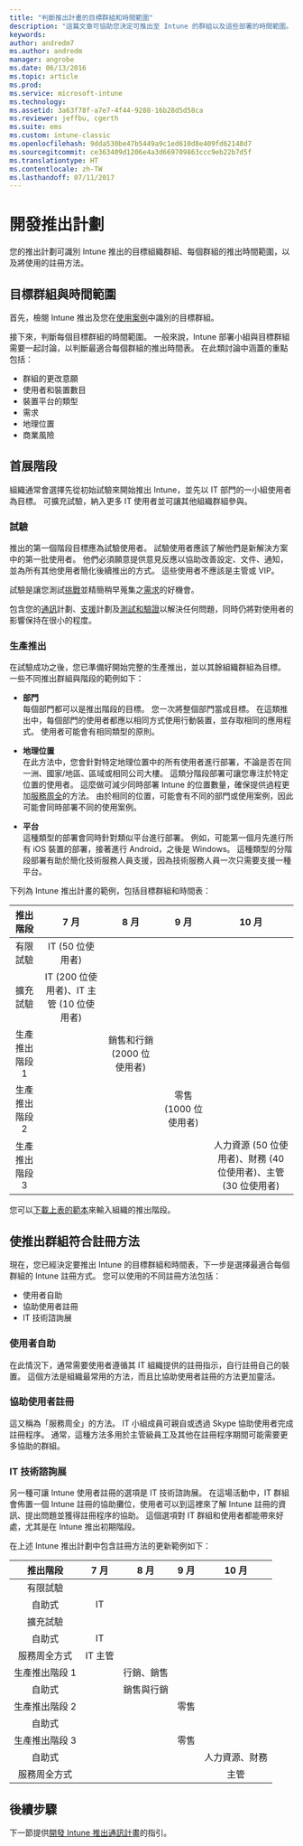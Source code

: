 ```yaml
---
title: "判斷推出計畫的目標群組和時間範圍"
description: "這篇文章可協助您決定可推出至 Intune 的群組以及這些部署的時間範圍。"
keywords: 
author: andredm7
ms.author: andredm
manager: angrobe
ms.date: 06/13/2016
ms.topic: article
ms.prod: 
ms.service: microsoft-intune
ms.technology: 
ms.assetid: 3a63f78f-a7e7-4f44-9288-16b28d5d58ca
ms.reviewer: jeffbu, cgerth
ms.suite: ems
ms.custom: intune-classic
ms.openlocfilehash: 9dda530be47b5449a9c1ed610d8e409fd62148d7
ms.sourcegitcommit: ce363409d1206e4a3d669709863ccc9eb22b7d5f
ms.translationtype: HT
ms.contentlocale: zh-TW
ms.lasthandoff: 07/11/2017
---
```

# <a name="develop-a-rollout-plan"></a>開發推出計劃

您的推出計劃可識別 Intune 推出的目標組織群組、每個群組的推出時間範圍，以及將使用的註冊方法。

## <a name="targeted-groups-and-timeframes"></a>目標群組與時間範圍

首先，檢閱 Intune 推出及您在[使用案例](planning-guide-scenarios.md)中識別的目標群組。

接下來，判斷每個目標群組的時間範圍。 一般來說，Intune 部署小組與目標群組需要一起討論，以判斷最適合每個群組的推出時間表。 在此類討論中涵蓋的重點包括：
* 群組的更改意願
* 使用者和裝置數目
* 裝置平台的類型
* 需求
* 地理位置
* 商業風險

## <a name="rollout-phases"></a>首展階段
組織通常會選擇先從初始試驗來開始推出 Intune，並先以 IT 部門的一小組使用者為目標。 可擴充試驗，納入更多 IT 使用者並可讓其他組織群組參與。

### <a name="pilot"></a>試驗
推出的第一個階段目標應為試驗使用者。 試驗使用者應該了解他們是新解決方案中的第一批使用者。 他們必須願意提供意見反應以協助改善設定、文件、通知，並為所有其他使用者簡化後續推出的方式。 這些使用者不應該是主管或 VIP。

試驗是讓您測試[挑戰](planning-guide-deployment-goals.md)並精簡稍早蒐集之[需求](planning-guide-requirements.md)的好機會。

包含您的[通訊](planning-guide-communication-plan.md)計劃、[支援](planning-guide-support-plan.md)計劃及[測試和驗證](planning-guide-test-validation.md)以解決任何問題，同時仍將對使用者的影響保持在很小的程度。

### <a name="production-rollout"></a>生產推出
在試驗成功之後，您已準備好開始完整的生產推出，並以其餘組織群組為目標。 一些不同推出群組與階段的範例如下：

-   **部門** <br/>每個部門都可以是推出階段的目標。 您一次將整個部門當成目標。 在這類推出中，每個部門的使用者都應以相同方式使用行動裝置，並存取相同的應用程式。 使用者可能會有相同類型的原則。

-   **地理位置** <br/>在此方法中，您會針對特定地理位置中的所有使用者進行部署，不論是否在同一洲、國家/地區、區域或相同公司大樓。 這類分階段部署可讓您專注於特定位置的使用者。 這麼做可減少同時部署 Intune 的位置數量，確保提供過程更加[服務周全](#user-assisted-enrollment)的方法。 由於相同的位置，可能會有不同的部門或使用案例，因此可能會同時部署不同的使用案例。

-   **平台** <br/>這種類型的部署會同時針對類似平台進行部署。 例如，可能第一個月先進行所有 iOS 裝置的部署，接著進行 Android，之後是 Windows。 這種類型的分階段部署有助於簡化技術服務人員支援，因為技術服務人員一次只需要支援一種平台。

下列為 Intune 推出計畫的範例，包括目標群組和時間表：

| **推出階段** | **7 月** | **8 月** | **9 月** | **10 月** |
|:---:|:---:|:---:|:---:|:---:|
| 有限試驗 | IT (50 位使用者) |  |  |  |                                                         
| 擴充試驗 | IT (200 位使用者)、IT 主管 (10 位使用者) |  |  |  |                                                         
| 生產推出階段 1 |  | 銷售和行銷 (2000 位使用者) |  |  |
| 生產推出階段 2 |  |  | 零售 (1000 位使用者) |  |
| 生產推出階段 3 |  |  |  | 人力資源 (50 位使用者)、財務 (40 位使用者)、主管 (30 位使用者) |

您可以[下載上表的範本](https://gallery.technet.microsoft.com/Intune-deployment-planning-fae156c2?redir=0)來輸入組織的推出階段。
## <a name="match-rollout-groups-to-enrollment-approaches"></a>使推出群組符合註冊方法

現在，您已經決定要推出 Intune 的目標群組和時間表，下一步是選擇最適合每個群組的 Intune 註冊方式。 您可以使用的不同註冊方法包括：
* 使用者自助
* 協助使用者註冊
* IT 技術諮詢展

### <a name="user-self-service"></a>使用者自助

在此情況下，通常需要使用者遵循其 IT 組織提供的註冊指示，自行註冊自己的裝置。 這個方法是組織最常用的方法，而且比協助使用者註冊的方法更加靈活。

### <a name="user-assisted-enrollment"></a>協助使用者註冊

這又稱為「服務周全」的方法。 IT 小組成員可親自或透過 Skype 協助使用者完成註冊程序。 通常，這種方法多用於主管級員工及其他在註冊程序期間可能需要更多協助的群組。

### <a name="it-tech-fair"></a>IT 技術諮詢展

另一種可讓 Intune 使用者註冊的選項是 IT 技術諮詢展。 在這場活動中，IT 群組會佈置一個 Intune 註冊的協助攤位，使用者可以到這裡來了解 Intune 註冊的資訊、提出問題並獲得註冊程序的協助。 這個選項對 IT 群組和使用者都能帶來好處，尤其是在 Intune 推出初期階段。

在上述 Intune 推出計劃中包含註冊方法的更新範例如下：

| **推出階段** | **7 月** | **8 月** | **9 月** | **10 月** |
|:---:|:---:|:---:|:---:|:---:|
| 有限試驗 |  |  |  |  |                                                         
| 自助式 | IT |  |  |  |
| 擴充試驗 |  |  |  |  |                                                         
| 自助式 | IT |  |  |  |
| 服務周全方式 | IT 主管 |  |  |  |
| 生產推出階段 1 |  | 行銷、銷售 |  |  |
| 自助式 |  | 銷售與行銷 |  |  |
| 生產推出階段 2 |  |  | 零售 |  |
| 自助式 |  |  |  |  |
| 生產推出階段 3 |  |  | 零售 |  |
| 自助式 |  |  |  | 人力資源、財務 |
| 服務周全方式 |  |  |  | 主管 |

## <a name="next-steps"></a>後續步驟

下一節提供[開發 Intune 推出通訊計畫](planning-guide-communication-plan.md)的指引。
